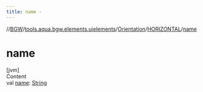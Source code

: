 ```yaml
---
title: name -
---
```

//[BGW](../../../../index.md)/[tools.aqua.bgw.elements.uielements](../../index.md)/[Orientation](../index.md)/[HORIZONTAL](index.md)/[name](name.md)



# name  
[jvm]  
Content  
val [name](name.md): [String](https://kotlinlang.org/api/latest/jvm/stdlib/kotlin/-string/index.html)  



